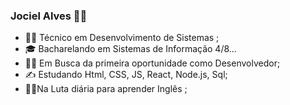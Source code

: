 ### Jociel Alves 👨‍💻
- 👨‍🎓 Técnico em Desenvolvimento de Sistemas ;
- 🎓 Bacharelando em Sistemas de Informação 4/8...
- 👨‍✈️ Em Busca da primeira oportunidade como Desenvolvedor;
- ✍ Estudando Html, CSS, JS, React, Node.js, Sql; 
- 🤦‍♂️Na Luta diária para aprender Inglês ;

